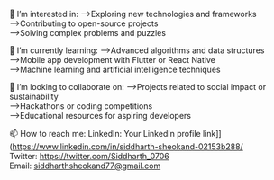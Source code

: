 👀 I’m interested in:
-->Exploring new technologies and frameworks<br>
-->Contributing to open-source projects<br>
-->Solving complex problems and puzzles<br>

🌱 I’m currently learning:
-->Advanced algorithms and data structures<br>
-->Mobile app development with Flutter or React Native<br>
-->Machine learning and artificial intelligence techniques<br>

💞️ I’m looking to collaborate on:
-->Projects related to social impact or sustainability<br>
-->Hackathons or coding competitions<br>
-->Educational resources for aspiring developers<br>

📫 How to reach me:
LinkedIn: Your LinkedIn profile link]](https://www.linkedin.com/in/siddharth-sheokand-02153b288/<br>
Twitter: https://twitter.com/Siddharth_0706<br>
Email: siddharthsheokand77@gmail.com<br>
